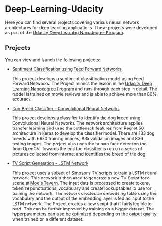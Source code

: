 # Deep-Learning-Udacity

Here you can find several projects covering various neural network architectures for deep learning applications. These projects were developed as part of the [Udacity Deep Learning Nanodegree Program](https://www.udacity.com/course/deep-learning-nanodegree--nd101). 



## Projects

You can view and launch the following projects:

- [Sentiment Classification using Feed Forward Networks](https://github.com/udaygoel/Deep-Learning-Udacity/tree/master/Sentiment%20Classification%20using%20Feed%20Forward%20Networks)

  This project develops a sentiment classification model using Feed Forward Networks. The Project mimics the lesson in the [Udacity Deep Learning Nanodegree Program](https://www.udacity.com/course/deep-learning-nanodegree--nd101) and runs through each step in detail. The model is trained on movie reviews and is able to achieve more than 80% accuracy.

- [Dog Breed Classifier - Convolutional Neural Networks](https://github.com/udaygoel/Deep-Learning-Udacity/tree/master/Dog%20Breed%20Classifier%20-%20Convolutional%20Neural%20Networks)

  This project develops a classifier to identify the dog breed using Convolutional Neural Networks. The network architecture applies transfer learning and uses the bottleneck features from Resnet 50 architecture in Keras to develop the classifier model. There are 133 dog breeds with 6680 training images, 835 validation images and 836 testing images. The project also uses the human face detection tool from OpenCV. Towards the end the classifier is run on a series of pictures collected from internet and identifies the breed of the dog.

- [TV Script Generation - LSTM Network](https://github.com/udaygoel/Deep-Learning-Udacity/tree/master/TV%20Script%20Generation%20-%20LSTM%20Network)

  This project uses a subset of [Simpsons](https://en.wikipedia.org/wiki/The_Simpsons) TV scripts to train a LSTM neural network. This network is then used to generate a new TV Script for a scene at [Moe's Tavern](https://simpsonswiki.com/wiki/Moe's_Tavern). The input data is processed to create tokens, tokenize punctuations, vocabulary and create lookup tables to use for training the network. The network creates an embedding table using the vocabulary and the output of the embedding layer is fed as input to the LSTM network. The Project creates a new script that if fairly legible to read. This can be further improved by training on a bigger dataset. The hyperparameters can also be optimized depending on the output quality when trained on a different dataset.

